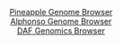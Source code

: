 <div id="Pineapple_Genome_Browser" align="center">
  <a href="https://igv.org/app/?sessionURL=blob:zZJRT9swFIX_iyXQJqWJnZCkiYSmlpYCLSDo2jIQipzESQ2OHWwnban63.ehTXsZEn3YNMkP9tW17znH3xa0RCoqOIiBayPfRghYQC3FaoqrmpErXBEF4gIzRSwgSUEk4RkB8RYUWGk8u52Ym0utaxU7DtV1p8K8FLbybFzhV8HxStmZqJwTwRhOhcRaSOX0JW6FQ8u2syIprmvbzPZs38mxxg5m9VJwJZya8DJZmfeSX6WkJFxUJKkapumbgMToMRpzu8BfeotpL8uIUmOyOc.Pe.Pz3twbzu5Hwcn97PpsMQsWh1NacqwbSY4n.cld_5kduKfR.fWcLZrBsp2zuX76dhNlB97gcLiuqSTqGIWoewRdGIQmGspzsv6fXJtF93T.Mtk0xvakX1wMLjaXZ4t6feD2_XAUpu3V05.9d8HOAkxkjaEBZEsZxghaHgws3w06P7aoa0EYmYSkoCB.eLSAljh7Nu0PW6A3tWEGKPLSvOFjASFzIkHciSAMURS5_lF4BKMI7awtaCT7e_Gezm6jELo91w2SgjJtgM4TxWtlY87tNivs8nXPPEMya9JLnQUD2r2fj6QIXbEc6zQcDd_J0gJm9NsXGqMfUfRPyPuIEFun..J2GnxF_hgPV6MBurveKJZNJyPWPHeZeDee_aIphKywNv2mYo4_aWuxpJhrU2ipoillVG8WJkWxAjFyPQMtyAQThkIgy_QTtKCFfPj5N5ze7nH3HQ--">Pineapple Genome Browser</a>
</div>
<div id="Alphonso_Genome_Browser" align="center">
  <a href="https://igv.org/app/?sessionURL=blob:zZNrb5swFIb_i6VWm0TAhtxAqibSht63ri1Jm6pChhhiDWxqG3JT_vvOqk37skrNh02TkMFHNn7Pw8MWtUxpLgUKkGuTnk0IspBeyOUdreqSfaYV0yjIaamZhRTLmWIiYyjYopxqQ.PbK9i5MKbWgeNwU3cqKgppa8.mFd1IQZfazmTlHMuypKlU1EilnZGirXR40XaWLKV1bcPZnt1z5tRQh5b1QgotnZqJIlnC.5JfpaRgQlYsqZrS8NcACeSBjHM7p5_C6V2YZUzrS7Y.nx.Fl.fhxBvHs9P.8Sz.cjaN.9PDO14IahrFjib1gRvdpxcnk7ydNRWeStaMT6HGMQyD6.sD7.RwvKq5YvqIDMiwi13idQEPF3O2.p86h4vv2f3wvlKzaBauo9acP1xdRNmBOzp1j5sV3Idf3.h9Z6FSZg0YgbKFGgQEWx7uWz233_nxSIYWxj4QUpKj4OnZQkbR7Bssf9ois67BG6TZS_OqkIWkmjOFgo6P8YD4vtvrDrrY98nO2qJGlX8PbxTf.gPshq7bT3JeGpB6nmhRa5sKYbdZbhebPXkWnptPz8KHk7FLViOq_BQ4RouQk01Y_JFmDwjA4a8fEVp9T6Z_4t57gtgm3Ve4x3XUh_8qvTc3JHrcmDgORbbuQsmbjG7GbyLaD08uVUUNrIcKTH8611LFqTBQaLnmKS.5WU.BpFyigLgeqIsyWUpwEaki_YAtbJEe_vhbUW_3vPsO">Alphonso Genome Browser</a>
</div>


<div id="DAF_Genomics_Browser" align="center">
  <a href="https://igv.org/app/?sessionURL=blob:tZFra9swFIb_iyD9ZDuW7Ni1IQx3bZbSXUIzN11LCceyHDuxJVeSk3Qh_33C6xhslDLoQBJHnMv7Ss8BbZlUleAoRsTBIwdjZCFVit0cmrZmn6FhCsUF1IpZSLKCScYpQ_EBFaA0pNcfTWepdavi4TCHwl4xLpqKKkd5DrS2Ep0umSm1iQMNfBccdsqhojHFGoZQt6XgSgyBUqaU7Q5bxlfLHZjjV27Zj2TLpqt11asujQljLHcKMG4rnrP9K0b.g7JZ1btkMU_6_iv2dJmPk6vL5Ma7SO8.BO_v0i_TRRosTubVioPuJBsHMhuQSXS7m55NKhM97mfrcH1T0ulXDgNy9mngnZ9c7NtKMjXGIT71XeK6BB0tVAvaGRCIlhLH2LdCcmoR37efQ28UmJ.QokLx_YOFtAS6MeX3B6SfWoMLKfbY9eQsJGTOJIrtyHVDHEVk5Ie.G0X4aB1QJ.s35jlJr6PQJQkhgZNBY_SLqu4_0Qj9nXwrmH9MNvtfYdGZ2ECRbLPttzCDLgijfFae46xdb17AZKEXn1UI2YA2qZ_XZyhQG7WGcf2bind8OP4A">DAF Genomics Browser</a>
</div>
